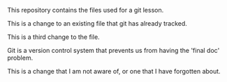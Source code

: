 This repository contains the files used for a git lesson.

This is a change to an existing file that git has already tracked.

This is a third change to the file.

Git is a version control system that prevents us from having the 'final doc' problem.

This is a change that I am not aware of, or one that I have forgotten about.


